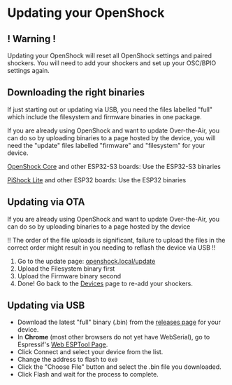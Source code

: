 # Updating your OpenShock

## ! Warning !

Updating your OpenShock will reset all OpenShock settings and paired shockers. You will need to add your shockers and set up your OSC/BPIO settings again.

## Downloading the right binaries

If just starting out or updating via USB, you need the files labelled "full" which include the filesystem and firmware binaries in one package.

If you are already using OpenShock and want to update Over-the-Air, you can do so by uploading binaries to a page hosted by the device, you will need the "update" files labelled "firmware" and "filesystem" for your device.

[OpenShock Core](https://github.com/nullstalgia/OpenShock-Hardware/tree/main/Core) and other ESP32-S3 boards: Use the ESP32-S3 binaries

[PiShock Lite](http://pishock.com/) and other ESP32 boards: Use the ESP32 binaries

## Updating via OTA

If you are already using OpenShock and want to update Over-the-Air, you can do so by uploading binaries to a page hosted by the device

!! The order of the file uploads is significant, failure to upload the files in the correct order might result in you needing to reflash the device via USB !!

1. Go to the update page: [openshock.local/update](http://openshock.local/update) 
2. Upload the Filesystem binary first
3. Upload the Firmware binary second
4. Done! Go back to the [Devices](http://openshock.local/shockers/config) page to re-add your shockers.


## Updating via USB

- Download the latest "full" binary (.bin) from the [releases page](https://github.com/nullstalgia/OpenShock-ESP/releases) for your device.
- In **Chrome** (most other browsers do not yet have WebSerial), go to Espressif's [Web ESPTool Page](https://espressif.github.io/esptool-js/).
- Click Connect and select your device from the list.
- Change the address to flash to `0x0`
- Click the "Choose File" button and select the .bin file you downloaded.
- Click Flash and wait for the process to complete.
